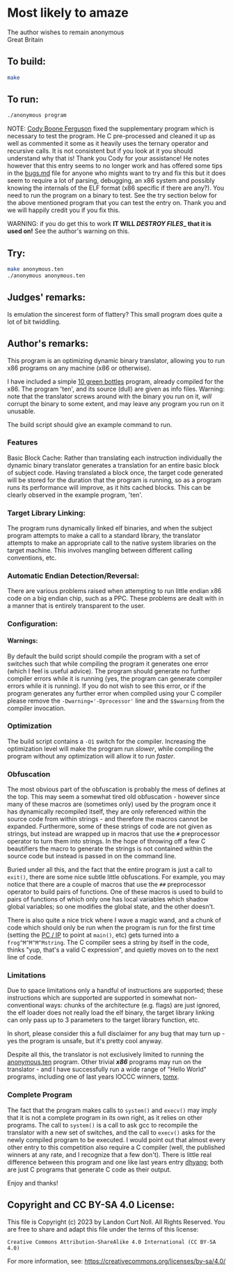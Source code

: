 # Most likely to amaze

The author wishes to remain anonymous  
Great Britain  

## To build:

```sh
make
```

## To run:

```sh
./anonymous program
```

NOTE: [Cody Boone Ferguson](/winners.html#Cody_Boone_Ferguson) fixed the
supplementary program which is necessary to test the program. He C pre-processed
and cleaned it up as well as commented it some as it heavily uses the ternary
operator and recursive calls. It is not consistent but if you look at it you
should understand why that is! Thank you Cody for your assistance! He notes
however that this entry seems to no longer work and has offered some tips in the
[bugs.md](/bugs.md) file for anyone who mights want to try and fix this but it
does seem to require a lot of parsing, debugging, an x86 system and possibly
knowing the internals of the ELF format (x86 specific if there are any?). You
need to run the program on a binary to test. See the try section below for the
above mentioned program that you can test the entry on.  Thank you and we will
happily credit you if you fix this.

WARNING: if you do get this to work **IT WILL _DESTROY FILES__ that it is used
on!** See the author's warning on this.


## Try:

```sh
make anonymous.ten
./anonymous anonymous.ten
```


## Judges' remarks:

Is emulation the sincerest form of flattery?  This small program does
quite a lot of bit twiddling.

## Author's remarks:

This program is an optimizing dynamic binary translator, allowing you to
run x86 programs on any machine (x86 or otherwise).

I have included a simple [10 green
bottles](https://www.bbc.co.uk/teach/school-radio/nursery-rhymes-ten-green-bottles/zncyt39) program, already compiled
for the x86.  The program 'ten', and its source (dull) are given as info
files.  Warning: note that the translator screws around with the binary
you run on it, *will* corrupt the binary to some extent, and may leave
any program you run on it unusable.

The build script should give an example command to run.

### Features

Basic Block Cache: Rather than translating each instruction individually
the dynamic binary translator generates a translation for an entire
basic block of subject code.  Having translated a block once, the target
code generated will be stored for the duration that the program is
running, so as a program runs its performance will improve, as it hits
cached blocks.  This can be clearly observed in the example program,
'ten'.

### Target Library Linking:

The program runs dynamically linked elf binaries, and when the subject
program attempts to make a call to a standard library, the translator
attempts to make an appropriate call to the native system libraries on
the target machine.  This involves mangling between different calling
conventions, etc.

### Automatic Endian Detection/Reversal:

There are various problems raised when attempting to run little endian
x86 code on a big endian chip, such as a PPC.  These problems are dealt
with in a manner that is entirely transparent to the user.

### Configuration:

#### Warnings:

By default the build script should compile the program with a set of
switches such that while compiling the program it generates one error
(which I feel is useful advice).  The program should generate no further
compiler errors while it is running (yes, the program can generate
compiler errors while it is running).  If you do not wish to see this
error, or if the program generates any further error when compiled using
your C compiler please remove the `-Dwarning='-Dprocessor'` line and the
`$$warning` from the compiler invocation.

### Optimization

The build script contains a `-O1` switch for the compiler.  Increasing
the optimization level will make the program run *slower*, while
compiling the program without any optimization will allow it to run
*faster*.

### Obfuscation

The most obvious part of the obfuscation is probably the mess of defines at the
top.  This may seem a somewhat tired old obfuscation - however since many of
these macros are (sometimes only) used by the program once it has dynamically
recompiled itself, they are only referenced within the source code from within
strings - and therefore the macros cannot be expanded.  Furthermore, some of
these strings of code are not given as strings, but instead are wrapped up in
macros that use the `#` preprocessor operator to turn them into strings. In the
hope of throwing off a few C beautifiers the macro to generate the strings is
not contained within the source code but instead is passed in on the command
line.

Buried under all this, and the fact that the entire program is just a
call to `exit()`, there are some nice subtle little obfuscations.  For
example, you may notice that there are a couple of macros that use the
`##` preprocessor operator to build pairs of functions.  One of these
macros is used to build to pairs of functions of which only one has
local variables which shadow global variables; so one modifies the
global state, and the other doesn't.

There is also quite a nice trick where I wave a magic wand, and a chunk of code
which should only be run when the program is run for the first time (setting the
[PC / IP](https://en.wikipedia.org/wiki/Program_counter) to point at `main()`,
etc) gets turned into a `frog^M^M^M^Mstring`.  The C compiler sees a string by
itself in the code, thinks "yup, that's a valid C expression", and quietly moves
on to the next line of code.

### Limitations

Due to space limitations only a handful of instructions are supported;
these instructions which are supported are supported in somewhat
non-conventional ways: chunks of the architecture (e.g. flags) are just
ignored, the elf loader does not really load the elf binary, the target
library linking can only pass up to 3 parameters to the target library
function, etc.

In short, please consider this a full disclaimer for any bug that may
turn up - yes the program is unsafe, but it's pretty cool anyway.

Despite all this, the translator is not exclusively limited to running the
[anonymous.ten](anonymous.ten.c) program.  Other trivial **_x86_** programs may
run on the translator \- and I have successfully run a wide range of "Hello
World" programs, including one of last years IOCCC winners,
[tomx](/2000/tomx/tomx.c).

### Complete Program

The fact that the program makes calls to `system()` and `execv()` may imply that
it is not a complete program in its own right, as it relies on other programs.
The call to `system()` is a call to ask gcc to recompile the translator with a
new set of switches, and the call to `execv()` asks for the newly compiled
program to be executed.  I would point out that almost every other entry to this
competition also require a C compiler (well, the published winners at any rate,
and I recognize that a few don't).  There is little real difference between this
program and one like last years entry [dhyang](/2000/dhyang/dhyang.c); both are
just C programs that generate C code as their output.

Enjoy and thanks!

## Copyright and CC BY-SA 4.0 License:

This file is Copyright (c) 2023 by Landon Curt Noll.  All Rights Reserved.
You are free to share and adapt this file under the terms of this license:

    Creative Commons Attribution-ShareAlike 4.0 International (CC BY-SA 4.0)

For more information, see: https://creativecommons.org/licenses/by-sa/4.0/
